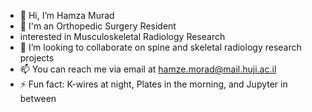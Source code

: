 - 👋 Hi, I’m Hamza Murad 
- 🏥 I'm an Orthopedic Surgery Resident
- interested in Musculoskeletal Radiology Research
- 💞️ I’m looking to collaborate on spine and skeletal radiology research projects
- 📫 You can reach me via email at hamze.morad@mail.huji.ac.il
- ⚡ Fun fact: K-wires at night, Plates in the morning, and Jupyter in between
